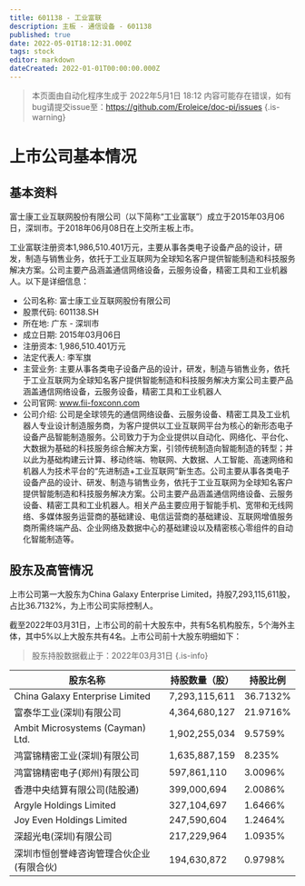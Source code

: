 ```yaml
---
title: 601138 - 工业富联
description: 主板 - 通信设备 - 601138
published: true
date: 2022-05-01T18:12:31.000Z
tags: stock
editor: markdown
dateCreated: 2022-01-01T00:00:00.000Z
---
```


> 本页面由自动化程序生成于 2022年5月1日 18:12
> 内容可能存在错误，如有bug请提交issue至：https://github.com/Eroleice/doc-pi/issues
{.is-warning}

# 上市公司基本情况

## 基本资料

富士康工业互联网股份有限公司（以下简称“工业富联”）成立于2015年03月06日，深圳市。于2018年06月08日在上交所主板上市。

工业富联注册资本1,986,510.401万元，主要从事各类电子设备产品的设计，研发，制造与销售业务，依托于工业互联网为全球知名客户提供智能制造和科技服务解决方案。公司主要产品涵盖通信网络设备，云服务设备，精密工具和工业机器人。以下是详细信息：

- 公司名称: 富士康工业互联网股份有限公司
- 股票代码: 601138.SH
- 所在地: 广东 - 深圳市
- 成立日期: 2015年03月06日
- 注册资本: 1,986,510.401万元
- 法定代表人: 李军旗
- 主营业务: 主要从事各类电子设备产品的设计，研发，制造与销售业务，依托于工业互联网为全球知名客户提供智能制造和科技服务解决方案公司主要产品涵盖通信网络设备，云服务设备，精密工具和工业机器人
- 公司官网: www.fii-foxconn.com
- 公司介绍: 公司是全球领先的通信网络设备、云服务设备、精密工具及工业机器人专业设计制造服务商，为客户提供以工业互联网平台为核心的新形态电子设备产品智能制造服务。公司致力于为企业提供以自动化、网络化、平台化、大数据为基础的科技服务综合解决方案，引领传统制造向智能制造的转型；并以此为基础构建云计算、移动终端、物联网、大数据、人工智能、高速网络和机器人为技术平台的“先进制造+工业互联网”新生态。公司主要从事各类电子设备产品的设计、研发、制造与销售业务，依托于工业互联网为全球知名客户提供智能制造和科技服务解决方案。公司主要产品涵盖通信网络设备、云服务设备、精密工具和工业机器人。相关产品主要应用于智能手机、宽带和无线网络、多媒体服务运营商的基础建设、电信运营商的基础建设、互联网增值服务商所需终端产品、企业网络及数据中心的基础建设以及精密核心零组件的自动化智能制造等。


## 股东及高管情况

上市公司第一大股东为China Galaxy Enterprise Limited，持股7,293,115,611股，占比36.7132%，为上市公司实际控制人。

截至2022年03月31日，上市公司的前十大股东中，共有5名机构股东，5个海外主体，其中5%以上大股东共有4名。上市公司前十大股东明细如下：

> 股东持股数据截止于：2022年03月31日
{.is-info}

| 股东名称 | 持股数量（股） | 持股比例 |
| --- | --- | --- |
| China Galaxy Enterprise Limited | 7,293,115,611 | 36.7132% |
| 富泰华工业(深圳)有限公司 | 4,364,680,127 | 21.9716% |
| Ambit Microsystems (Cayman) Ltd. | 1,902,255,034 | 9.5759% |
| 鸿富锦精密工业(深圳)有限公司 | 1,635,887,159 | 8.235% |
| 鸿富锦精密电子(郑州)有限公司 | 597,861,110 | 3.0096% |
| 香港中央结算有限公司(陆股通) | 399,000,694 | 2.0086% |
| Argyle Holdings Limited | 327,104,697 | 1.6466% |
| Joy Even Holdings Limited | 247,590,604 | 1.2464% |
| 深超光电(深圳)有限公司 | 217,229,964 | 1.0935% |
| 深圳市恒创誉峰咨询管理合伙企业(有限合伙) | 194,630,872 | 0.9798% |




